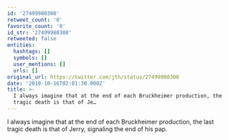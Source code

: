 ```yaml
---
id: '27499980308'
retweet_count: '0'
favorite_count: '0'
id_str: '27499980308'
retweeted: false
entities:
  hashtags: []
  symbols: []
  user_mentions: []
  urls: []
original_url: https://twitter.com/jth/status/27499980308
date: '2010-10-16T02:01:30.000Z'
title: >-
  I always imagine that at the end of each Bruckheimer production, the last
  tragic death is that of Je…
---
```


I always imagine that at the end of each Bruckheimer production, the last tragic death is that of Jerry, signaling the end of his pap.